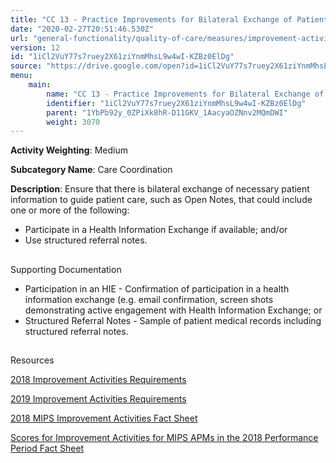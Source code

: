 ```yaml
---
title: "CC 13 - Practice Improvements for Bilateral Exchange of Patient Information"
date: "2020-02-27T20:51:46.530Z"
url: "general-functionality/quality-of-care/measures/improvement-activities-measures/2018-improvement-activities/cc-13-practice-improvements-for-bilateral-exchange-of-patient-information.html"
version: 12
id: "1iCl2VuY77s7ruey2X61ziYnmMhsL9w4wI-KZBz0ElDg"
source: "https://drive.google.com/open?id=1iCl2VuY77s7ruey2X61ziYnmMhsL9w4wI-KZBz0ElDg"
menu:
    main:
        name: "CC 13 - Practice Improvements for Bilateral Exchange of Patient Information"
        identifier: "1iCl2VuY77s7ruey2X61ziYnmMhsL9w4wI-KZBz0ElDg"
        parent: "1YbPb92y_0ZPiXk8hR-D11GKV_1AacyaOZNnv2MQmDWI"
        weight: 3070
---
```









**Activity Weighting**: Medium

**Subcategory Name**: Care Coordination

**Description**: Ensure that there is bilateral exchange of necessary patient information to guide patient care, such as Open Notes, that could include one or more of the following:

* Participate in a Health Information Exchange if available; and/or 
* Use structured referral notes.







## 

Supporting Documentation

* Participation in an HIE - Confirmation of participation in a health information exchange (e.g. email confirmation, screen shots demonstrating active engagement with Health Information Exchange; or
* Structured Referral Notes - Sample of patient medical records including structured referral notes.







## 

Resources

[2018 Improvement Activities Requirements](https://qpp.cms.gov/mips/improvement-activities?py=2018)

[2019 Improvement Activities Requirements](https://qpp.cms.gov/mips/improvement-activities?py=2019)

[2018 MIPS Improvement Activities Fact Sheet](https://qpp.cms.gov/resource/2018%20MIPS%20Improvement%20Activities%20Fact%20Sheet)

[Scores for Improvement Activities for MIPS APMs in the 2018 Performance Period Fact Sheet](https://qpp.cms.gov/resource/2018%20MIPS%20APMs%20improvement%20Activities%20scores%20fact%20sheet)

